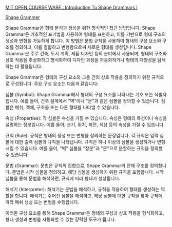[MIT OPEN COURSE WARE : Introduction To Shape Grammars I](https://ocw.mit.edu/courses/4-540-introduction-to-shape-grammars-i-fall-2018/pages/course-texts/)

[Shape Grammer](https://en.wikipedia.org/wiki/Shape_grammar)

Shape Grammar은 형태 분석과 생성을 위한 형식적인 접근 방법입니다. Shape Grammar은 기호적인 표기법을 사용하여 형태를 표현하고, 이를 기반으로 형태 구조의 생성과 변형을 가능하게 합니다. 이 방법은 문법 규칙을 사용하여 형태의 구성 요소와 구조를 정의하고, 이를 결합하고 변형함으로써 새로운 형태를 생성합니다. Shape Grammar은 주로 건축, 도시 계획, 제품 디자인 등의 분야에서 사용되며, 형태의 구조와 상호 작용을 추상화하고 형식화하여 디자인 과정을 자동화하거나 형태의 다양성을 탐색하는 데 활용됩니다.

Shape Grammar은 형태의 구성 요소와 그들 간의 상호 작용을 정의하기 위한 규칙으로 구성됩니다. 주요 구성 요소는 다음과 같습니다:

심볼 (Symbol): Shape Grammar에서 형태의 구성 요소를 나타내는 기호 또는 식별자입니다. 예를 들어, 건축 설계에서 "벽"이나 "문"과 같은 심볼을 정의할 수 있습니다. 심볼은 메쉬, 객체, 구조물 또는 다른 형태를 나타낼 수 있습니다.

속성 (Properties): 각 심볼은 속성을 가질 수 있습니다. 속성은 형태의 특성이나 속성을 설명하는 정보입니다. 예를 들어, 크기, 위치, 회전, 색상 등의 속성을 가질 수 있습니다.

규칙 (Rule): 규칙은 형태의 생성 또는 변형을 정의하는 문장입니다. 각 규칙은 입력 심볼에 대한 출력 심볼의 규칙을 나타냅니다. 규칙은 하나 이상의 심볼을 생성하거나 변형시킬 수 있습니다. 예를 들어, "벽" 심볼을 "창문"과 "문"으로 분할하는 규칙을 정의할 수 있습니다.

문법 (Grammar): 문법은 규칙의 집합으로, Shape Grammar의 전체 구조를 정의합니다. 문법은 시작 심볼을 정의하고, 해당 심볼을 생성하기 위한 규칙을 포함합니다. 시작 심볼을 통해 문법을 해석하면, 규칙에 따라 형태가 생성됩니다.

해석기 (Interpreter): 해석기는 문법을 해석하고, 규칙을 적용하여 형태를 생성하는 역할을 합니다. 해석기는 주어진 심볼을 해석하고, 해당 심볼에 대한 규칙을 찾아 규칙에 따라 메쉬 생성 또는 변형을 수행합니다.

이러한 구성 요소를 통해 Shape Grammar은 형태의 구성과 상호 작용을 형식화하고, 형태 생성과 변형을 자동화할 수 있는 강력한 도구가 됩니다.
